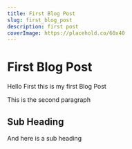 ```yaml
---
title: First Blog Post
slug: first_blog_post
description: first post
coverImage: https://placehold.co/60x40
---
```

# First Blog Post

Hello First this is my first Blog Post

This is the second paragraph

## Sub Heading

And here is a sub heading
